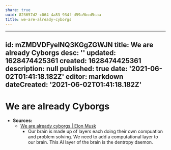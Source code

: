 ```yaml
---
share: true
uuid: 823657d2-c064-4a83-934f-d59a9bcd5caa
title: we-are-already-cyborgs
---
```

---
id: mZMDVDFyelNQ3KGgZGWJN
title: We are already Cyborgs
desc: ''
updated: 1628474425361
created: 1628474425361
description: null
published: true
date: '2021-06-02T01:41:18.182Z'
editor: markdown
dateCreated: '2021-06-02T01:41:18.182Z'
---

# We are already Cyborgs



* **Sources:**
  * [We are already cyborgs | Elon Musk](https://youtu.be/ZrGPuUQsDjo?t=48)
    * Our brain is made up of layers each doing their own compuation and problem solving. We need to add a computational layer to our brain. This AI layer of the brain is the dentropy daemon.
